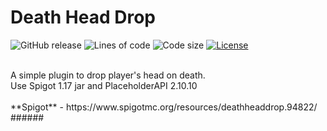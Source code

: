 # Death Head Drop
![GitHub release](https://img.shields.io/github/v/release/Paidyy/deathheaddrop)
![Lines of code](https://img.shields.io/tokei/lines/github/Paidyy/deathheaddrop)
![Code size](https://img.shields.io/github/languages/code-size/Paidyy/deathheaddrop)
[![License](https://img.shields.io/github/license/Paidyy/deathheaddrop)](https://github.com/Paidyy/deathheaddrop/blob/main/LICENSE)

<br>
A simple plugin to drop player's head on death. <br>
Use Spigot 1.17 jar and PlaceholderAPI 2.10.10 <br>
<br>
**Spigot** - https://www.spigotmc.org/resources/deathheaddrop.94822/ <br>
###### 
